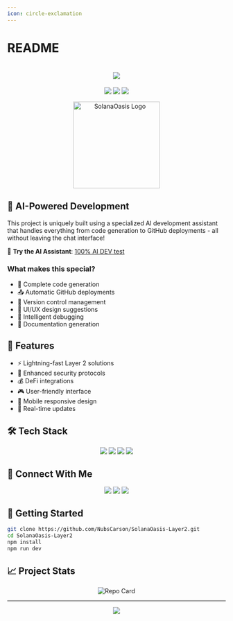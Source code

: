 ```yaml
---
icon: circle-exclamation
---
```


# README

<!-- Animated Header -->
<h1 align="center">
  <img src="https://readme-typing-svg.herokuapp.com/?lines=Welcome+to+SolanaOasis;100%25+AI-Powered+Development&center=true&size=30">
</h1>

<p align="center">
  <img src="https://img.shields.io/badge/Powered%20By-ChatGPT-74aa9c?style=for-the-badge&logo=openai&logoColor=white"/>
  <img src="https://img.shields.io/badge/Built%20With-AI-blue?style=for-the-badge&logo=ai&logoColor=white"/>
  <img src="https://img.shields.io/badge/Solana-Compatible-9945FF?style=for-the-badge&logo=solana&logoColor=white"/>
</p>

<div align="center">
  <img src="https://github.com/NubsCarson/SolanaOasis-Layer2/blob/main/website/public/logo.png" width="200" alt="SolanaOasis Logo">
</div>

## 🤖 AI-Powered Development

This project is uniquely built using a specialized AI development assistant that handles everything from code generation to GitHub deployments - all without leaving the chat interface! 

🔗 **Try the AI Assistant**: [100% AI DEV test](https://chatgpt.com/g/g-677462833d0c8191ad5fcec4e64bd6dc-100-ai-dev-test)

### What makes this special?
- 🚀 Complete code generation
- 📤 Automatic GitHub deployments
- 🔄 Version control management
- 🎨 UI/UX design suggestions
- 🐛 Intelligent debugging
- 📝 Documentation generation

## 🌟 Features

- ⚡ Lightning-fast Layer 2 solutions
- 🔐 Enhanced security protocols
- 💰 DeFi integrations
- 🎮 User-friendly interface
- 📱 Mobile responsive design
- 🔄 Real-time updates

## 🛠️ Tech Stack

<p align="center">
  <img src="https://img.shields.io/badge/Next.js-black?style=for-the-badge&logo=next.js&logoColor=white"/>
  <img src="https://img.shields.io/badge/TypeScript-007ACC?style=for-the-badge&logo=typescript&logoColor=white"/>
  <img src="https://img.shields.io/badge/Solana-9945FF?style=for-the-badge&logo=solana&logoColor=white"/>
  <img src="https://img.shields.io/badge/Tailwind-38B2AC?style=for-the-badge&logo=tailwind-css&logoColor=white"/>
</p>

## 🤝 Connect With Me

<p align="center">
  <a href="https://twitter.com/nubscarson"><img src="https://img.shields.io/badge/Twitter-1DA1F2?style=for-the-badge&logo=twitter&logoColor=white"/></a>
  <a href="https://github.com/nubscarson"><img src="https://img.shields.io/badge/GitHub-100000?style=for-the-badge&logo=github&logoColor=white"/></a>
  <a href="https://aimade.fun"><img src="https://img.shields.io/badge/Website-FF7139?style=for-the-badge&logo=firefox-browser&logoColor=white"/></a>
</p>

## 🚀 Getting Started

```bash
git clone https://github.com/NubsCarson/SolanaOasis-Layer2.git
cd SolanaOasis-Layer2
npm install
npm run dev
```

## 📈 Project Stats

<p align="center">
  <img src="https://github-readme-stats.vercel.app/api/pin/?username=nubscarson&repo=SolanaOasis-Layer2&theme=dark" alt="Repo Card"/>
</p>

---

<p align="center">
  <img src="https://capsule-render.vercel.app/api?type=waving&color=gradient&height=100&section=footer"/>
</p>

